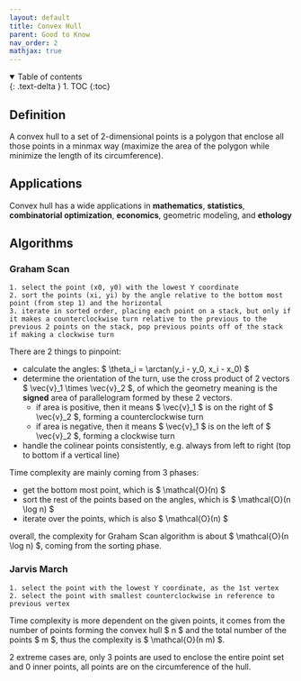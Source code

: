 ```yaml
---
layout: default
title: Convex Hull
parent: Good to Know
nav_order: 2
mathjax: true
---
```


<details open markdown="block">
  <summary>
    Table of contents
  </summary>
  {: .text-delta }
1. TOC
{:toc}
</details>

## Definition

A convex hull to a set of 2-dimensional points is a polygon that enclose all those points in a minmax way (maximize the area of the polygon while minimize the length of its circumference).

## Applications

Convex hull has a wide applications in **mathematics**, **statistics**, **combinatorial optimization**, **economics**, geometric modeling, and **ethology**

## Algorithms

### Graham Scan

```text
1. select the point (x0, y0) with the lowest Y coordinate
2. sort the points (xi, yi) by the angle relative to the bottom most point (from step 1) and the horizontal 
3. iterate in sorted order, placing each point on a stack, but only if it makes a counterclockwise turn relative to the previous to the previous 2 points on the stack, pop previous points off of the stack if making a clockwise turn
```

There are 2 things to pinpoint:

- calculate the angles: $ \theta_i = \arctan(y_i - y_0, x_i - x_0) $
- determine the orientation of the turn, use the cross product of 2 vectors $ \vec{v}_1 \times \vec{v}_2 $, of which the geometry meaning is the **signed** area of parallelogram formed by these 2 vectors.
  - if area is positive, then it means $ \vec{v}_1 $ is on the right of $ \vec{v}_2 $, forming a counterclockwise turn
  - if area is negative, then it means $ \vec{v}_1 $ is on the left of $ \vec{v}_2 $, forming a clockwise turn
- handle the colinear points consistently, e.g. always from left to right (top to bottom if a vertical line)

Time complexity are mainly coming from 3 phases:

- get the bottom most point, which is $ \mathcal{O}(n) $
- sort the rest of the points based on the angles, which is $ \mathcal{O}(n \log n) $
- iterate over the points, which is also $ \mathcal{O}(n) $

overall, the complexity for Graham Scan algorithm is about $ \mathcal{O}(n \log n) $, coming from the sorting phase.

### Jarvis March

```text
1. select the point with the lowest Y coordinate, as the 1st vertex
2. select the point with smallest counterclockwise in reference to previous vertex
```

Time complexity is more dependent on the given points, it comes from the number of points forming the convex hull $ n $ and the total number of the points $ m $, thus the complexity is $ \mathcal{O}(n m) $.

2 extreme cases are, only 3 points are used to enclose the entire point set and 0 inner points, all points are on the circumference of the hull.
